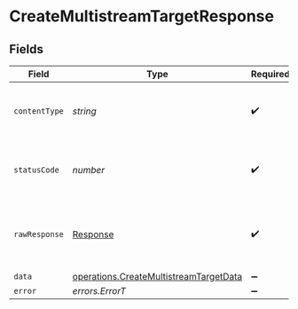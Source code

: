 # CreateMultistreamTargetResponse


## Fields

| Field                                                                                            | Type                                                                                             | Required                                                                                         | Description                                                                                      |
| ------------------------------------------------------------------------------------------------ | ------------------------------------------------------------------------------------------------ | ------------------------------------------------------------------------------------------------ | ------------------------------------------------------------------------------------------------ |
| `contentType`                                                                                    | *string*                                                                                         | :heavy_check_mark:                                                                               | HTTP response content type for this operation                                                    |
| `statusCode`                                                                                     | *number*                                                                                         | :heavy_check_mark:                                                                               | HTTP response status code for this operation                                                     |
| `rawResponse`                                                                                    | [Response](https://developer.mozilla.org/en-US/docs/Web/API/Response)                            | :heavy_check_mark:                                                                               | Raw HTTP response; suitable for custom response parsing                                          |
| `data`                                                                                           | [operations.CreateMultistreamTargetData](../../models/operations/createmultistreamtargetdata.md) | :heavy_minus_sign:                                                                               | Success                                                                                          |
| `error`                                                                                          | *errors.ErrorT*                                                                                  | :heavy_minus_sign:                                                                               | Error                                                                                            |